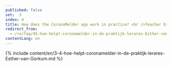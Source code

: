 ```yaml
---
published: false
set:  3
index: 4
title: How does the CoronaMelder app work in practice? <br />Teacher Esther van Gorkum
redirect_from: 
  - /ro/faq/45-hoe-helpt-coronamelder-in-de-praktijk-lerares-Esther-van-Gorkum
contentLang: en
---
```

{% include content/en/3-4-hoe-helpt-coronamelder-in-de-praktijk-lerares-Esther-van-Gorkum.md %}
